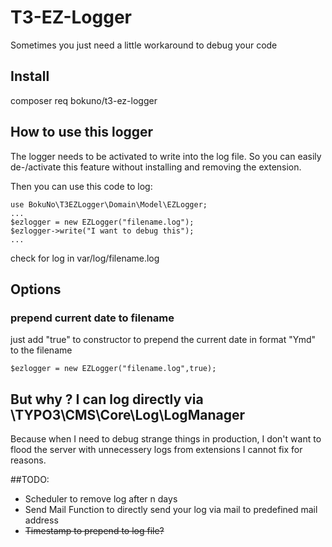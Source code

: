 # T3-EZ-Logger
Sometimes you just need a little workaround to debug your code

## Install
composer req bokuno/t3-ez-logger

## How to use this logger
The logger needs to be activated to write into the log file. So you can easily de-/activate this feature without installing and removing the extension.

Then you can use this code to log:
```
use BokuNo\T3EZLogger\Domain\Model\EZLogger;
...
$ezlogger = new EZLogger("filename.log");
$ezlogger->write("I want to debug this");
...
```
check for log in var/log/filename.log

## Options
### prepend current date to filename
just add "true" to constructor to prepend the current date in format "Ymd" to the filename
```
$ezlogger = new EZLogger("filename.log",true);
```


## But why ? I can log directly via \TYPO3\CMS\Core\Log\LogManager

Because when I need to debug strange things in production, I don't want to flood the server with unnecessery logs from extensions I cannot fix for reasons.

##TODO:
- Scheduler to remove log after n days
- Send Mail Function to directly send your log via mail to predefined mail address
- ~~Timestamp to prepend to log file?~~
